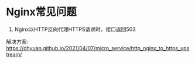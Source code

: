 # Nginx常见问题

1. Nginx以HTTP反向代理HTTPS请求时，接口返回503

解决方案: https://dhyuan.github.io/2021/04/07/micro_service/http_nginx_to_https_upstream/